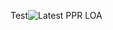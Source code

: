 Test![Latest PPR LOA](https://user-images.githubusercontent.com/7392100/210702964-975d1240-607e-42dd-afb1-7ed29cf6dca1.png)
